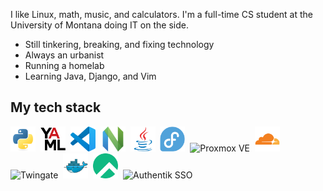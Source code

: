 <p>
  I like Linux, math, music, and calculators. I'm a full-time CS student at the University of Montana doing IT on the side.
</p>
<ul>
  <li>Still tinkering, breaking, and fixing technology</li>
  <li>Always an urbanist</li>
  <li>Running a homelab</li>
  <li>Learning Java, Django, and Vim</li>
</ul>

<h2>My tech stack</h2>
<div>
  <img src="https://github.com/devicons/devicon/raw/refs/heads/master/icons/python/python-original.svg" title="Python" alt="Python" width="40" height="40" />&nbsp;
  <img src="https://github.com/devicons/devicon/raw/refs/heads/master/icons/yaml/yaml-original.svg" title="YAML" alt="YAML" width="40" height="40" />&nbsp;
  <img src="https://github.com/devicons/devicon/raw/refs/heads/master/icons/vscode/vscode-original.svg" title="VS Code" alt="VS Code" width="40" height="40" />&nbsp;
  <!-- <img src="https://github.com/devicons/devicon/raw/refs/heads/master/icons/bash/bash-original.svg" title="Bash" alt="Bash" width="40" height="40" />&nbsp; -->
<!--   <img src="https://github.com/devicons/devicon/raw/refs/heads/master/icons/c/c-original.svg" title="C (learning)" alt="C (learning)" width="40" height="40" />&nbsp; -->
  <img src="https://github.com/devicons/devicon/raw/refs/heads/master/icons/neovim/neovim-original.svg" title="Neovim (on the side)" alt="Neovim (on the side)" width="40" height="40" />&nbsp;
  <!-- <img src="https://github.com/devicons/devicon/raw/refs/heads/master/icons/django/django-plain.svg" title="Django (learning)" alt="Django (learning)" width="40" height="40" />&nbsp; -->
  <img src="https://github.com/devicons/devicon/raw/refs/heads/master/icons/java/java-original.svg" title="Java (learning)" alt="Java (learning)" width="40" height="40" />&nbsp;
  <!-- <img src="https://github.com/devicons/devicon/raw/refs/heads/master/icons/intellij/intellij-original.svg" title="Intellij" alt="Intellij" width="40" height="40" />&nbsp; -->
  <img src="https://github.com/devicons/devicon/raw/refs/heads/master/icons/fedora/fedora-plain.svg" title="Fedora Linux" alt="Fedora Linux" width="40" height="40" />&nbsp;
  <img src="https://cdn.jsdelivr.net/gh/walkxcode/dashboard-icons@master/png/proxmox.png" title="Proxmox VE" alt="Proxmox VE" width="40" height="40" />&nbsp;
  <img src="https://github.com/devicons/devicon/raw/refs/heads/master/icons/cloudflare/cloudflare-original.svg" title="Cloudflare" alt="Cloudflare" width="40" height="40" />&nbsp;
  <img src="https://cdn.jsdelivr.net/gh/walkxcode/dashboard-icons@master/png/twingate-light.png" title="Twingate" alt="Twingate" width="40" height="40" />&nbsp;
  <img src="https://github.com/devicons/devicon/raw/refs/heads/master/icons/docker/docker-original.svg" title="Docker" alt="Docker" width="40" height="40" />&nbsp;
  <img src="https://github.com/devicons/devicon/raw/refs/heads/master/icons/rockylinux/rockylinux-original.svg" title="Rocky Linux" alt="Rocky Linux" width="40" height="40" />&nbsp;
  <img src="https://cdn.jsdelivr.net/gh/walkxcode/dashboard-icons@master/png/authentik.png" title="Authentik SSO" alt="Authentik SSO" width="40" height="40" />
</div>
